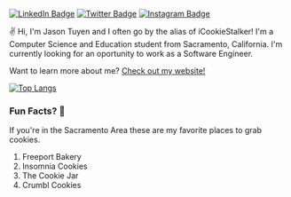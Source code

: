 
[![LinkedIn Badge](https://img.shields.io/badge/LinkedIn-Profile-informational?style=flat&logo=linkedin&logoColor=white&color=0072b1)](https://www.linkedin.com/in/jason-tuyen/)
[![Twitter Badge](https://img.shields.io/badge/Twitter-Profile-informational?style=flat&logo=twitter&logoColor=white&color=1CA2F1)](https://twitter.com/iCookieStalker)
[![Instagram Badge](https://img.shields.io/badge/Instagram-Profile-informational?style=flat&logo=instagram&logoColor=white&color=405DE6)](https://www.instagram.com/icookiestalker/)

✌ Hi, I'm Jason Tuyen and I often go by the alias of iCookieStalker! I'm a Computer Science and Education student from Sacramento, California. I'm currently looking for an oportunity to work as a Software Engineer.

Want to learn more about me? [Check out my website!](https://www.jasontuyen.com/about)

[![Top Langs](https://github-readme-stats.vercel.app/api/top-langs/?username=jasontuyen&layout=compact)](https://github.com/anuraghazra/github-readme-stats)

### Fun Facts? 🎉

If you're in the Sacramento Area these are my favorite places to grab cookies.

1. Freeport Bakery
1. Insomnia Cookies
1. The Cookie Jar
1. Crumbl Cookies


<!--
**JasonTuyen/JasonTuyen** is a ✨ _special_ ✨ repository because its `README.md` (this file) appears on your GitHub profile.

Here are some ideas to get you started:

- 🔭 I’m currently working on ...
- 🌱 I’m currently learning ...
- 👯 I’m looking to collaborate on ...
- 🤔 I’m looking for help with ...
- 💬 Ask me about ...
- 📫 How to reach me: ...
- 😄 Pronouns: ...
- ⚡ Fun fact: ...
-->

